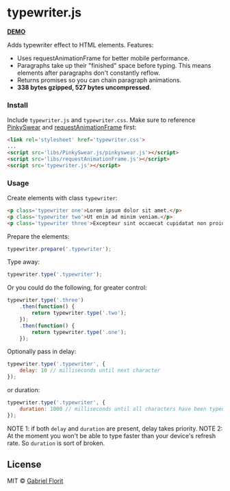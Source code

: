 # typewriter.js

**[DEMO](http://gabrielflorit.github.io/typewriter.js/)**

Adds typewriter effect to HTML elements. Features:

- Uses requestAnimationFrame for better mobile performance.
- Paragraphs take up their "finished" space before typing. This means elements after paragraphs don't constantly reflow.
- Returns promises so you can chain paragraph animations.
- **338 bytes gzipped, 527 bytes uncompressed**.


### Install

Include `typewriter.js` and `typewriter.css`. Make sure to reference [PinkySwear](https://github.com/timjansen/pinkyswear.js) and [requestAnimationFrame](http://www.paulirish.com/2011/requestanimationframe-for-smart-animating/) first:

``` html
<link rel='stylesheet' href='typewriter.css'>
...
<script src='libs/PinkySwear.js/pinkyswear.js'></script>
<script src='libs/requestAnimationFrame.js'></script>
<script src='typewriter.js'></script>
```


### Usage

Create elements with class `typewriter`:

``` html
<p class='typewriter one'>Lorem ipsum dolor sit amet.</p>
<p class='typewriter two'>Ut enim ad minim veniam.</p>
<p class='typewriter three'>Excepteur sint occaecat cupidatat non proident.</p>
```

Prepare the elements:

``` javascript
typewriter.prepare('.typewriter');
```

Type away:

``` javascript
typewriter.type('.typewriter');
```

Or you could do the following, for greater control:

``` javascript
typewriter.type('.three')
	.then(function() {
		return typewriter.type('.two');
	});
	.then(function() {
		return typewriter.type('.one');
	});
```

Optionally pass in delay:

``` javascript
typewriter.type('.typewriter', {
	delay: 10 // milliseconds until next character
});
```

or duration:

``` javascript
typewriter.type('.typewriter', {
	duration: 1000 // milliseconds until all characters have been typed
});
```
NOTE 1: if both `delay` and `duration` are present, delay takes priority.
NOTE 2: At the moment you won't be able to type faster than your device's refresh rate. So `duration` is sort of broken.

## License

MIT © [Gabriel Florit](http://gabrielflor.it)
